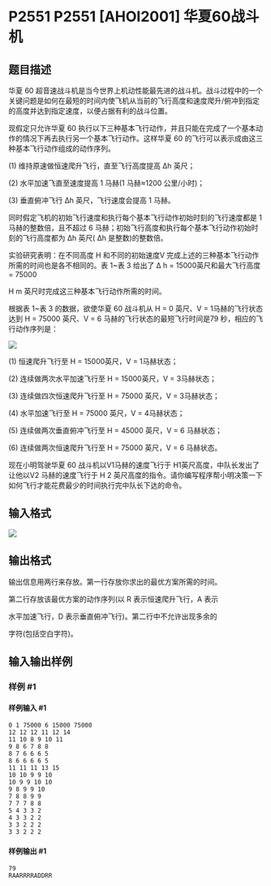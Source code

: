 # P2551 P2551 [AHOI2001] 华夏60战斗机

## 题目描述

华夏 60 超音速战斗机是当今世界上机动性能最先进的战斗机。战斗过程中的一个关键问题是如何在最短的时间内使飞机从当前的飞行高度和速度爬升/俯冲到指定的高度并达到指定速度，以便占据有利的战斗位置。

现假定只允许华夏 60 执行以下三种基本飞行动作，并且只能在完成了一个基本动作的情况下再去执行另一个基本飞行动作。这样华夏 60 的飞行可以表示成由这三种基本飞行动作组成的动作序列。

(1) 维持原速做恒速爬升飞行，直至飞行高度提高 ∆h 英尺；

(2) 水平加速飞直至速度提高 1 马赫(1 马赫≈1200 公里/小时)；

(3) 垂直俯冲飞行 ∆h 英尺，飞行速度会提高 1 马赫。

同时假定飞机的初始飞行速度和执行每个基本飞行动作初始时刻的飞行速度都是 1 马赫的整数倍，且不超过 6 马赫；初始飞行高度和执行每个基本飞行动作初始时刻的飞行高度都为 ∆h 英尺( ∆h 是整数)的整数倍。

实验研究表明：在不同高度 H 和不同的初始速度V 完成上述的三种基本飞行动作所需的时间也是各不相同的。表 1~表 3 给出了 ∆ h = 15000英尺和最大飞行高度 = 75000

H m 英尺时完成这三种基本飞行动作所需的时间。

根据表 1~表 3 的数据，欲使华夏 60 战斗机从 H = 0 英尺、V = 1马赫的飞行状态达到 H = 75000 英尺、V = 6 马赫的飞行状态的最短飞行时间是79 秒，相应的飞行动作序列是：

 ![](https://cdn.luogu.com.cn/upload/pic/1669.png) 

(1) 恒速爬升飞行至 H = 15000英尺，V = 1马赫状态；

(2) 连续做两次水平加速飞行至 H = 15000英尺，V = 3马赫状态；

(3) 连续做四次恒速爬升飞行至 H = 75000 英尺，V = 3马赫状态；


(4) 水平加速飞行至 H = 75000 英尺，V = 4马赫状态；

(5) 连续做两次垂直俯冲飞行至 H = 45000 英尺，V = 6 马赫状态；

(6) 连续做两次恒速爬升飞行至 H = 75000 英尺，V = 6 马赫状态。

现在小明驾驶华夏 60 战斗机以V1马赫的速度飞行于 H1英尺高度，中队长发出了让他以V2 马赫的速度飞行于 H 2 英尺高度的指令。请你编写程序帮小明决策一下如何飞行才能花费最少的时间执行完中队长下达的命令。


## 输入格式

![](https://cdn.luogu.com.cn/upload/pic/1670.png)


## 输出格式

输出信息用两行来存放。第一行存放你求出的最优方案所需的时间。

第二行存放该最优方案的动作序列(以 R 表示恒速爬升飞行，A 表示

水平加速飞行，D 表示垂直俯冲飞行)。第二行中不允许出现多余的

字符(包括空白字符)。


## 输入输出样例

### 样例 #1

#### 样例输入 #1

```
0 1 75000 6 15000 75000
12 12 12 11 12 14
11 10 8 9 10 11
9 8 6 7 8 8
8 7 6 6 6 5
8 6 6 6 6 5
11 11 11 13 15
10 10 9 9 10
10 9 9 10 10
9 8 9 9 10
7 8 8 9 9
7 7 7 8 8
5 4 3 3 2
4 3 3 2 2
3 3 2 2 2
3 3 2 2 2
```

#### 样例输出 #1

```
79
RAARRRRADDRR
```
